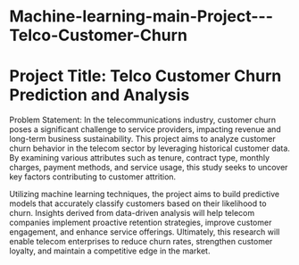 # Machine-learning-main-Project---Telco-Customer-Churn

# Project Title: Telco Customer Churn Prediction and Analysis

Problem Statement:
In the telecommunications industry, customer churn poses a significant challenge to service providers, impacting revenue and long-term business sustainability. This project aims to analyze customer churn behavior in the telecom sector by leveraging historical customer data. By examining various attributes such as tenure, contract type, monthly charges, payment methods, and service usage, this study seeks to uncover key factors contributing to customer attrition.

Utilizing machine learning techniques, the project aims to build predictive models that accurately classify customers based on their likelihood to churn. Insights derived from data-driven analysis will help telecom companies implement proactive retention strategies, improve customer engagement, and enhance service offerings. Ultimately, this research will enable telecom enterprises to reduce churn rates, strengthen customer loyalty, and maintain a competitive edge in the market.
